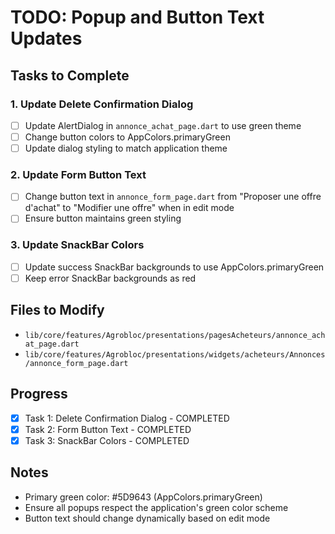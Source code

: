 # TODO: Popup and Button Text Updates

## Tasks to Complete

### 1. Update Delete Confirmation Dialog
- [ ] Update AlertDialog in `annonce_achat_page.dart` to use green theme
- [ ] Change button colors to AppColors.primaryGreen
- [ ] Update dialog styling to match application theme

### 2. Update Form Button Text
- [ ] Change button text in `annonce_form_page.dart` from "Proposer une offre d'achat" to "Modifier une offre" when in edit mode
- [ ] Ensure button maintains green styling

### 3. Update SnackBar Colors
- [ ] Update success SnackBar backgrounds to use AppColors.primaryGreen
- [ ] Keep error SnackBar backgrounds as red

## Files to Modify
- `lib/core/features/Agrobloc/presentations/pagesAcheteurs/annonce_achat_page.dart`
- `lib/core/features/Agrobloc/presentations/widgets/acheteurs/Annonces/annonce_form_page.dart`

## Progress
- [x] Task 1: Delete Confirmation Dialog - COMPLETED
- [x] Task 2: Form Button Text - COMPLETED
- [x] Task 3: SnackBar Colors - COMPLETED

## Notes
- Primary green color: #5D9643 (AppColors.primaryGreen)
- Ensure all popups respect the application's green color scheme
- Button text should change dynamically based on edit mode
